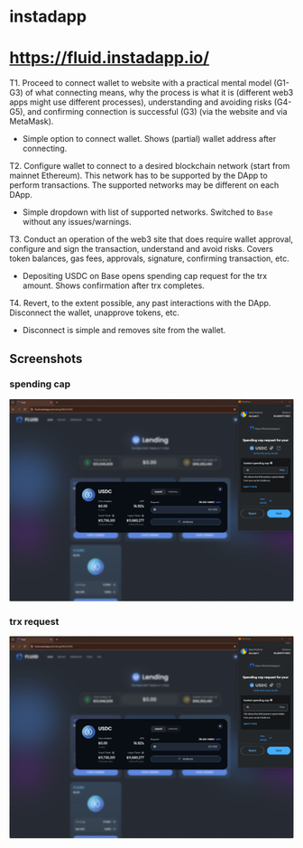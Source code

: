 # instadapp
# https://fluid.instadapp.io/

T1. Proceed to connect wallet to website with a practical mental model (G1-G3) of what connecting means, why the process is what it is (different web3 apps might use different processes), understanding and avoiding risks (G4-G5), and confirming connection is successful (G3) (via the website and via MetaMask).

- Simple option to connect wallet. Shows (partial) wallet address after connecting.

T2. Configure wallet to connect to a desired blockchain network (start from mainnet Ethereum). This network has to be supported by the DApp to perform transactions. The supported networks may be different on each DApp.

- Simple dropdown with list of supported networks. Switched to `Base` without any issues/warnings.

T3. Conduct an operation of the web3 site that does require wallet approval, configure and sign the transaction, understand and avoid risks. Covers token balances, gas fees, approvals, signature, confirming transaction, etc.

- Depositing USDC on Base opens spending cap request for the trx amount. Shows confirmation after trx completes.


T4. Revert, to the extent possible, any past interactions with the DApp. Disconnect the wallet, unapprove tokens, etc. 

- Disconnect is simple and removes site from the wallet.

## Screenshots
### spending cap
![wallet](image-123.png)

### trx request
![trx request](image-124.png)